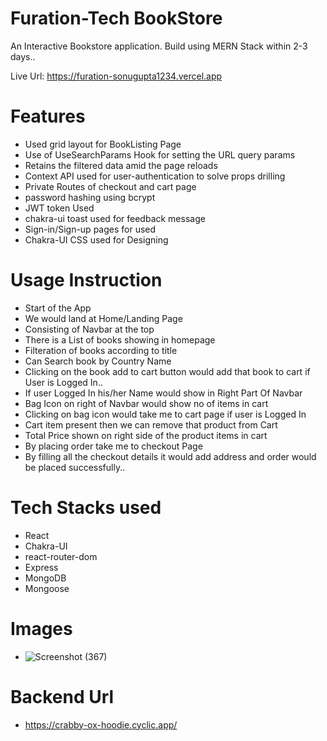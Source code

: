 # Furation-Tech BookStore

An Interactive Bookstore application. Build using MERN Stack within 2-3 days..

Live Url: https://furation-sonugupta1234.vercel.app

# Features

- Used grid layout for BookListing Page
- Use of UseSearchParams Hook for setting the URL query params
- Retains the filtered data amid the page reloads
- Context API used for user-authentication to solve props drilling
- Private Routes of checkout and cart page
- password hashing using bcrypt
- JWT token Used
- chakra-ui toast used for feedback message
- Sign-in/Sign-up pages for used
- Chakra-UI CSS used for Designing
  
# Usage Instruction

- Start of the App
- We would land at Home/Landing Page
- Consisting of Navbar at the top
- There is a List of books showing in homepage
- Filteration of books according to title
- Can Search book by Country Name
- Clicking on the book add to cart button would add that book to cart if User is Logged In..
- If user Logged In his/her Name would show in Right Part Of Navbar
- Bag Icon on right of Navbar would show no of items in cart
- Clicking on bag icon would take me to cart page if user is Logged In
- Cart item present then we can remove that product from Cart
- Total Price shown on right side of the product items in cart
- By placing order take me to checkout Page
- By filling all the checkout details it would add address and order would be placed successfully..

# Tech Stacks used
- React
- Chakra-UI
- react-router-dom
- Express
- MongoDB
- Mongoose

# Images
- ![Screenshot (367)](https://github.com/sonugupta1234/sonugupta1234.github.io/assets/112892522/e2a59465-7cc7-44fd-86ce-812fdd854235)

# Backend Url
- https://crabby-ox-hoodie.cyclic.app/
